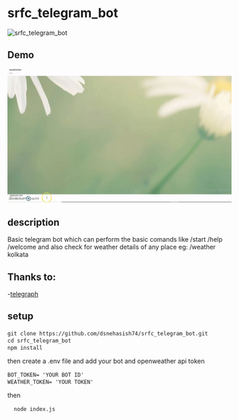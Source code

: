 # srfc_telegram_bot

![srfc_telegram_bot](https://socialify.git.ci/dsnehasish74/srfc_telegram_bot/image?forks=1&language=1&owner=1&pulls=1&stargazers=1&theme=Dark)

## Demo
![grab-landing-page](https://github.com/dsnehasish74/srfc_telegram_bot/blob/main/demo/ezgif.com-gif-maker.gif)


## description
 Basic telegram bot which can perform the basic comands like /start /help /welcome and also check for weather details of any place eg: /weather kolkata

## **Thanks to**:
-[telegraph](https://github.com/telegraf/telegraf)

## setup

```
git clone https://github.com/dsnehasish74/srfc_telegram_bot.git
cd srfc_telegram_bot
npm install
```
then create a .env file and add your bot and openweather api token 

```
BOT_TOKEN= 'YOUR BOT ID'
WEATHER_TOKEN= 'YOUR TOKEN'
```
then

```
  node index.js
```


